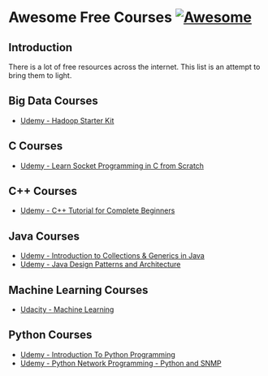 # Awesome Free Courses [![Awesome](https://cdn.rawgit.com/sindresorhus/awesome/d7305f38d29fed78fa85652e3a63e154dd8e8829/media/badge.svg)](https://github.com/s4kibs4mi/awesome-free-courses)

Introduction
------------

There is a lot of free resources across the internet. This list is an attempt to bring them to light.

Big Data Courses
-------
- [Udemy - Hadoop Starter Kit](https://www.udemy.com/hadoopstarterkit/)

C Courses
-------
- [Udemy - Learn Socket Programming in C from Scratch](https://www.udemy.com/learn-socket-programming-in-c-from-scratch/)

C++ Courses
-------
- [Udemy - C++ Tutorial for Complete Beginners](https://www.udemy.com/free-learn-c-tutorial-beginners)

Java Courses
-------
- [Udemy - Introduction to Collections & Generics in Java](https://www.udemy.com/introduction-to-generics-in-java/)
- [Udemy - Java Design Patterns and Architecture](https://www.udemy.com/java-design-patterns-tutorial/)

Machine Learning Courses
-------
- [Udacity - Machine Learning](https://www.udacity.com/course/machine-learning--ud262?_ga=1.32063550.1061443113.1469987985)

Python Courses
-------
- [Udemy - Introduction To Python Programming](https://www.udemy.com/pythonforbeginnersintro/)
- [Udemy - Python Network Programming - Python and SNMP](https://www.udemy.com/python-network-programming/)
